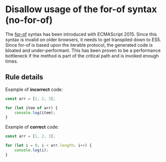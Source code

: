 # Disallow usage of the for-of syntax (no-for-of)

The [for-of](https://developer.mozilla.org/en-US/docs/Web/JavaScript/Reference/Statements/for...of) syntax has been introduced with ECMAScript 2015. Since this syntax is invalid on older browsers, it needs to get transpiled down to ES5. Since for-of is based upon the iterable protocol, the generated code is bloated and under-performant. This has been proven to be a performance bottleneck if the method is part of the critical path and is invoked enough times.

## Rule details

Example of **incorrect** code:

```js
const arr = [1, 2, 3];

for (let item of arr) {
    console.log(item);
}
```

Example of **correct** code:

```js
const arr = [1, 2, 3];

for (let i = 0; i < arr.length; i++) {
    console.log(i);
}
```
